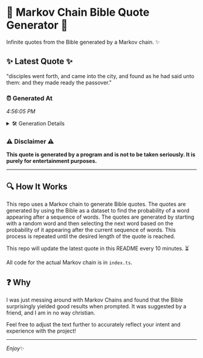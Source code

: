 # 📖 Markov Chain Bible Quote Generator 📖

Infinite quotes from the Bible generated by a Markov chain. ✨

## ✨ Latest Quote ✨
"disciples went forth, and came into the city, and found as he had said unto them: and they made ready the passover."

### ⏰ Generated At
*4:56:05 PM*

<details>
    <summary>🛠️ Generation Details</summary>
    <p>
        <strong>🌱 Seed:</strong> disciples<br>
        <strong>🔄 Iterations:</strong> 21<br>
        <strong>📜 Context History:</strong><br>[ disciples ]: went<br>[ disciples, went ]: forth,<br>[ disciples, went, forth, ]: and<br>[ disciples, went, forth,, and ]: came<br>[ disciples, went, forth,, and, came ]: into<br>[ disciples, went, forth,, and, came, into ]: the<br>[ went, forth,, and, came, into, the ]: city,<br>[ forth,, and, came, into, the, city, ]: and<br>[ and, came, into, the, city,, and ]: found<br>[ came, into, the, city,, and, found ]: as<br>[ into, the, city,, and, found, as ]: he<br>[ the, city,, and, found, as, he ]: had<br>[ city,, and, found, as, he, had ]: said<br>[ and, found, as, he, had, said ]: unto<br>[ found, as, he, had, said, unto ]: them:<br>[ as, he, had, said, unto, them: ]: and<br>[ he, had, said, unto, them:, and ]: they<br>[ had, said, unto, them:, and, they ]: made<br>[ said, unto, them:, and, they, made ]: ready<br>[ unto, them:, and, they, made, ready ]: the<br>[ them:, and, they, made, ready, the ]: passover.<br>
    </p>
</details>

### ⚠️ Disclaimer ⚠️
**This quote is generated by a program and is not to be taken seriously. It is purely for entertainment purposes.**

---

## 🔍 How It Works

This repo uses a Markov chain to generate Bible quotes. The quotes are generated by using the Bible as a dataset to find the probability of a word appearing after a sequence of words. The quotes are generated by starting with a random word and then selecting the next word based on the probability of it appearing after the current sequence of words. This process is repeated until the desired length of the quote is reached.

This repo will update the latest quote in this README every 10 minutes. ⏳

All code for the actual Markov chain is in `index.ts`.

## ❓ Why

I was just messing around with Markov Chains and found that the Bible surprisingly yielded good results when prompted. 
It was suggested by a friend, and I am in no way christian.

Feel free to adjust the text further to accurately reflect your intent and experience with the project!

---

*Enjoy*✨
